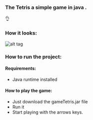 ﻿### The Tetris a simple game in java .
 👌

### How it looks:
![alt tag](https://cdn1.savepice.ru/uploads/2018/3/23/c852ef29aaf874383fe5e1a9f10705e8-full.jpg)

### How to run the project:

#### Requirements:
* Java runtime installed

#### How to play the game:

* Just download the gameTetris.jar file
* Run it 
* Start playing with the arrows keys.